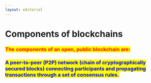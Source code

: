 ```yaml
---
layout: editorial
---
```


# Components of blockchains

### <mark style="color:red;">The components of an open, public blockchain are:</mark>

### <mark style="color:blue;">**A peer-to-peer (P2P) network (chain of cryptographically secured blocks) connecting participants and propagating transactions through a set of consensus rules.**</mark>
